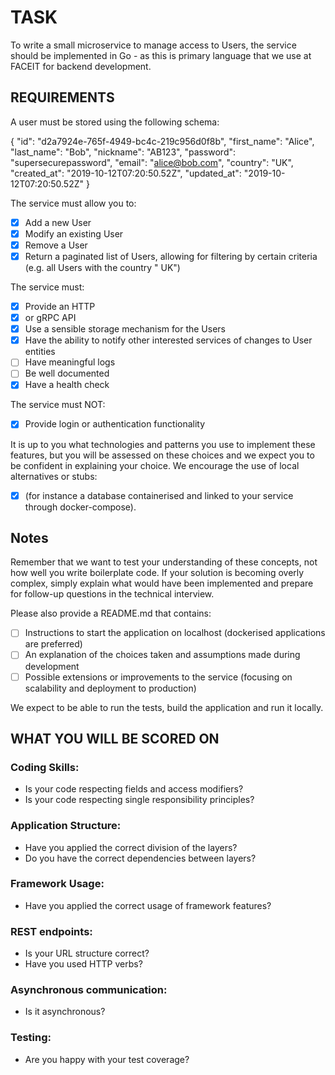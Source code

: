 # TASK

To write a small microservice to manage access to Users, the service should be implemented in Go - as
this is primary language that we use at FACEIT for backend development.

## REQUIREMENTS

A user must be stored using the following schema:

{
"id": "d2a7924e-765f-4949-bc4c-219c956d0f8b",
"first_name": "Alice",
"last_name": "Bob",
"nickname": "AB123",
"password": "supersecurepassword",
"email": "alice@bob.com",
"country": "UK",
"created_at": "2019-10-12T07:20:50.52Z",
"updated_at": "2019-10-12T07:20:50.52Z"
}

The service must allow you to:

- [x] Add a new User
- [x] Modify an existing User
- [x] Remove a User
- [x] Return a paginated list of Users, allowing for filtering by certain criteria (e.g. all Users with the country "
  UK")

The service must:

- [x] Provide an HTTP
- [x] or gRPC API
- [x] Use a sensible storage mechanism for the Users
- [x] Have the ability to notify other interested services of changes to User entities
- [ ] Have meaningful logs
- [ ] Be well documented
- [x] Have a health check

The service must NOT:

- [x] Provide login or authentication functionality

It is up to you what technologies and patterns you use to implement these features, but you will be
assessed on these choices and we expect you to be confident in explaining your choice. We encourage the
use of local alternatives or stubs:

- [x] (for instance a database containerised and linked to your service through
  docker-compose).

## Notes

Remember that we want to test your understanding of these concepts, not how well you write boilerplate
code. If your solution is becoming overly complex, simply explain what would have been implemented
and prepare for follow-up questions in the technical interview.

Please also provide a README.md that contains:

- [ ] Instructions to start the application on localhost (dockerised applications are preferred)
- [ ] An explanation of the choices taken and assumptions made during development
- [ ] Possible extensions or improvements to the service (focusing on scalability and deployment to
  production)

We expect to be able to run the tests, build the application and run it locally.

## WHAT YOU WILL BE SCORED ON

### Coding Skills:

- Is your code respecting fields and access modifiers?
- Is your code respecting single responsibility principles?

### Application Structure:

- Have you applied the correct division of the layers?
- Do you have the correct dependencies between layers?

### Framework Usage:

- Have you applied the correct usage of framework features?

### REST endpoints:

- Is your URL structure correct?
- Have you used HTTP verbs?

### Asynchronous communication:

- Is it asynchronous?

### Testing:

- Are you happy with your test coverage?


